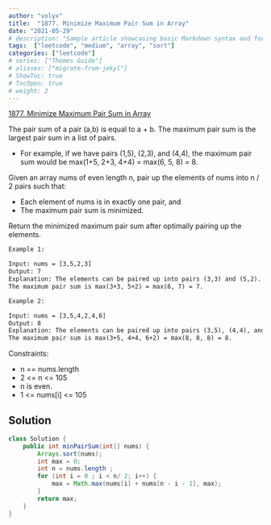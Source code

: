 ```yaml
---
author: "volyx"
title:  "1877. Minimize Maximum Pair Sum in Array"
date: "2021-05-29"
# description: "Sample article showcasing basic Markdown syntax and formatting for HTML elements."
tags:  ["leetcode", "medium", "array", "sort"]
categories: ["leetcode"]
# series: ["Themes Guide"]
# aliases: ["migrate-from-jekyl"]
# ShowToc: true
# TocOpen: true
# weight: 2
---
```


[1877. Minimize Maximum Pair Sum in Array](https://leetcode.com/problems/minimize-maximum-pair-sum-in-array/)

The pair sum of a pair (a,b) is equal to a + b. The maximum pair sum is the largest pair sum in a list of pairs.

- For example, if we have pairs (1,5), (2,3), and (4,4), the maximum pair sum would be max(1+5, 2+3, 4+4) = max(6, 5, 8) = 8.

Given an array nums of even length n, pair up the elements of nums into n / 2 pairs such that:

- Each element of nums is in exactly one pair, and
- The maximum pair sum is minimized.

Return the minimized maximum pair sum after optimally pairing up the elements.

```txt
Example 1:

Input: nums = [3,5,2,3]
Output: 7
Explanation: The elements can be paired up into pairs (3,3) and (5,2).
The maximum pair sum is max(3+3, 5+2) = max(6, 7) = 7.

Example 2:

Input: nums = [3,5,4,2,4,6]
Output: 8
Explanation: The elements can be paired up into pairs (3,5), (4,4), and (6,2).
The maximum pair sum is max(3+5, 4+4, 6+2) = max(8, 8, 8) = 8.
```

Constraints:

- n == nums.length
- 2 <= n <= 105
- n is even.
- 1 <= nums[i] <= 105

## Solution

```java
class Solution {
    public int minPairSum(int[] nums) {
        Arrays.sort(nums);
        int max = 0;
        int n = nums.length ;
        for (int i = 0 ; i < n/ 2; i++) {
            max = Math.max(nums[i] + nums[n - i - 1], max);
        }
        return max;
    }
}
```
